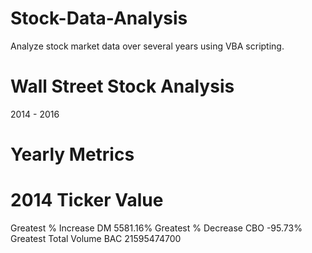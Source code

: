 # Stock-Data-Analysis
Analyze stock market data over several years using VBA scripting.

# Wall Street Stock Analysis
2014 - 2016

# Yearly Metrics
# 2014                  Ticker	  Value
Greatest % Increase	  DM	      5581.16%
Greatest % Decrease	  CBO	     -95.73%
Greatest Total Volume	BAC	    21595474700
